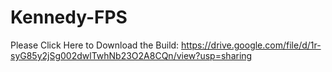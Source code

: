 # Kennedy-FPS

Please Click Here to Download the Build: https://drive.google.com/file/d/1r-syG85y2jSg002dwlTwhNb23O2A8CQn/view?usp=sharing
